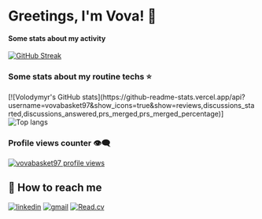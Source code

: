 # Greetings, I'm Vova! 👋

#### Some stats about my activity

[![GitHub Streak](https://streak-stats.demolab.com?user=vovabasket97&hide_border=true&border_radius=6)](https://git.io/streak-stats)

### Some stats about my routine techs ⭐

<div align="left">
[![Volodymyr's GitHub stats](https://github-readme-stats.vercel.app/api?username=vovabasket97&show_icons=true&show=reviews,discussions_started,discussions_answered,prs_merged,prs_merged_percentage)]
<img alt="Top langs" src="https://github-readme-stats.vercel.app/api/top-langs/?username=vovabasket97&layout=compact&&langs_count=8"/>
</div>

### Profile views counter 👁️‍🗨️
[![vovabasket97 profile views](https://u8views.com/api/v1/github/profiles/70752103/views/day-week-month-total-count.svg)](https://u8views.com/github/vovabasket97)

## 🔗 How to reach me

[![linkedin](https://img.shields.io/badge/linkedin-0A66C2?style=for-the-badge&logo=linkedin&logoColor=white)](https://www.linkedin.com/in/masytskyi/)
[![gmail](https://img.shields.io/badge/gmail-eee?style=for-the-badge&logo=gmail&logoColor=red)](mailto:vovabasket97@gmail.com)
[![Read.cv](https://img.shields.io/static/v1?style=for-the-badge&message=CV&color=C6C6C6&logo=Read.cv&logoColor=333333&label=)](https://docs.google.com/document/d/1TFKTOBPMHIyoiE2fmTylqABrXpudtCcK/edit#heading=h.gjdgxs)
